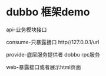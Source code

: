 # dubbo 框架demo

api-业务模块接口

consume-只暴露接口 http//127.0.0.1/url

provide-底层服务提供者  dobbu rpc服务

web-暴露接口或者展示html页面
